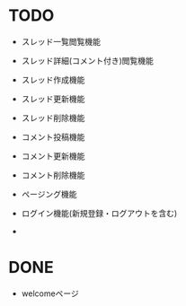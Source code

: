 # TODO

- スレッド一覧閲覧機能
- スレッド詳細(コメント付き)閲覧機能
- スレッド作成機能
- スレッド更新機能
- スレッド削除機能

- コメント投稿機能
- コメント更新機能
- コメント削除機能

- ページング機能
- ログイン機能(新規登録・ログアウトを含む)
- 

# DONE

- welcomeページ